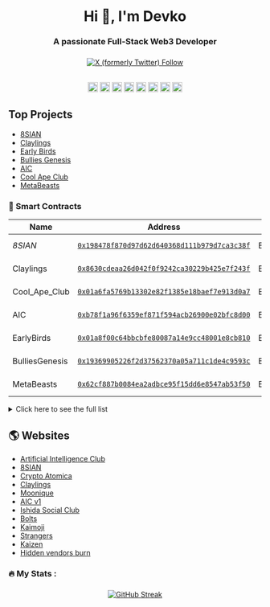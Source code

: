 ###
<h1 align="center">Hi 👋, I'm Devko</h1>  
<h3 align="center">A passionate Full-Stack Web3 Developer</h3>  


###

<div align="center">
  <a href="https://x.com/devko_dev"><img alt="X (formerly Twitter) Follow" src="https://img.shields.io/twitter/follow/devko_dev"></a>

</div>
<br>
<div align="center">

<code><img height="20" alt="solidity" src="https://cdn.jsdelivr.net/gh/devicons/devicon@latest/icons/bootstrap/bootstrap-original.svg"></code>
<code><img height="20" alt="solidity" src="https://cdn.jsdelivr.net/gh/devicons/devicon@latest/icons/html5/html5-original.svg"></code>
<code><img height="20" alt="solidity" src="https://cdn.jsdelivr.net/gh/devicons/devicon@latest/icons/css3/css3-original.svg"></code>
<code><img height="20" alt="react" src="https://cdn.jsdelivr.net/gh/devicons/devicon@latest/icons/react/react-original.svg"></code>
<code><img height="20" alt="graphql" src="https://cdn.jsdelivr.net/gh/devicons/devicon@latest/icons/javascript/javascript-original.svg"></code>
<code><img height="20" alt="nodejs" src="https://cdn.jsdelivr.net/gh/devicons/devicon@latest/icons/nodejs/nodejs-original.svg"></code>
<code><img height="20" alt="typescript" src="https://cdn.jsdelivr.net/gh/devicons/devicon@latest/icons/typescript/typescript-original.svg"></code>
<code><img height="20" alt="typescript" src="https://cdn.jsdelivr.net/gh/devicons/devicon@latest/icons/mysql/mysql-original.svg"></code>


 
</div>


## Top Projects 

- [8SIAN](https://opensea.io/collection/8sian-main-collection)
- [Claylings](https://opensea.io/collection/theclaylings)
- [Early Birds](https://opensea.io/collection/earlybirdsgenesis)
- [Bullies Genesis](https://opensea.io/collection/bulliesofficial)
- [AIC](https://opensea.io/collection/aicgenesis)
- [Cool Ape Club](https://opensea.io/collection/coolapeclubofficial)
- [MetaBeasts](https://opensea.io/collection/metabeasts-season-1)



###




### 📄 Smart Contracts

| Name      | Address                                                                                 | Type   | Chain  | Volume |
| --------- | --------------------------------------------------------------------------------------- | ------ | ------ | ------ |
| _8SIAN_ | [`0x198478f870d97d62d640368d111b979d7ca3c38f`](https://etherscan.io/address/0x198478f870d97d62d640368d111b979d7ca3c38f) | ERC721 | ethereum | 4,855 ETH |
| Claylings | [`0x8630cdeaa26d042f0f9242ca30229b425e7f243f`](https://etherscan.io/address/0x8630cdeaa26d042f0f9242ca30229b425e7f243f) | ERC721 | ethereum | 3,553 ETH |
| Cool_Ape_Club | [`0x01a6fa5769b13302e82f1385e18baef7e913d0a7`](https://etherscan.io/address/0x01a6fa5769b13302e82f1385e18baef7e913d0a7) | ERC721 | ethereum | 1,354 ETH |
| AIC | [`0xb78f1a96f6359ef871f594acb26900e02bfc8d00`](https://etherscan.io/address/0xb78f1a96f6359ef871f594acb26900e02bfc8d00) | ERC721 | ethereum | 968 ETH |
| EarlyBirds | [`0x01a8f00c64bbcbfe80087a14e9cc48001e8cb810`](https://etherscan.io/address/0x01a8f00c64bbcbfe80087a14e9cc48001e8cb810) | ERC721 | ethereum | 736 ETH |
| BulliesGenesis | [`0x19369905226f2d37562370a05a711c1de4c9593c`](https://etherscan.io/address/0x19369905226f2d37562370a05a711c1de4c9593c) | ERC721 | ethereum | 178 ETH |
| MetaBeasts | [`0x62cf887b0084ea2adbce95f15dd6e8547ab53f50`](https://etherscan.io/address/0x62cf887b0084ea2adbce95f15dd6e8547ab53f50) | ERC1155 | ethereum | 126 ETH |

<details>
<summary>Click here to see the full list</summary>

### -- Smart Contracts (Full List) --


## Type : ERC721
| Name      | Address                                                                                 | Chain   |
| --------- | --------------------------------------------------------------------------------------- | ------ |
| _8SIAN_ | [`0x198478f8....9d7ca3c38f`](https://etherscan.io/address/0x198478f870d97d62d640368d111b979d7ca3c38f) | ethereum |
| Claylings | [`0x8630cdea....425e7f243f`](https://etherscan.io/address/0x8630cdeaa26d042f0f9242ca30229b425e7f243f) | ethereum |
| Cool_Ape_Club | [`0x01a6fa57....f7e913d0a7`](https://etherscan.io/address/0x01a6fa5769b13302e82f1385e18baef7e913d0a7) | ethereum |
| Kaizen | [`0x520e0824....1e78c7f645`](https://etherscan.io/address/0x520e08245865af97709f9d693a21901e78c7f645) | ethereum |
| BulliesGenesis | [`0x19369905....1de4c9593c`](https://etherscan.io/address/0x19369905226f2d37562370a05a711c1de4c9593c) | ethereum |
| EarlyBirds | [`0x3d84cbdc....940a4d029d`](https://etherscan.io/address/0x3d84cbdc126b1d9dca50bffe0c7bb1940a4d029d) | ethereum |
| AIC_Operatives | [`0x0e64e843....25e840160f`](https://etherscan.io/address/0x0e64e8432a259c52846acdaf4e529125e840160f) | ethereum |
| Wackies | [`0xa556157e....67ade26c21`](https://etherscan.io/address/0xa556157eb576d59482e6146846e08f67ade26c21) | ethereum |
| AIC | [`0xb78f1a96....e02bfc8d00`](https://etherscan.io/address/0xb78f1a96f6359ef871f594acb26900e02bfc8d00) | ethereum |
| Hollow | [`0x291639d3....7d2da8aa48`](https://etherscan.io/address/0x291639d3884c008c29b32f2f12d05a7d2da8aa48) | ethereum |
| InvertedMutants | [`0x236ebe22....e2ccf8ed28`](https://etherscan.io/address/0x236ebe2257ed8bd59299d61fe41baee2ccf8ed28) | ethereum |
| EarlyBirds | [`0x01a8f00c....001e8cb810`](https://etherscan.io/address/0x01a8f00c64bbcbfe80087a14e9cc48001e8cb810) | ethereum |
| DrippyZombies | [`0x255c5f67....e432312db0`](https://etherscan.io/address/0x255c5f67b0dc68dc793255d30f7e8ae432312db0) | ethereum |
| SenshiSouls | [`0x29ab453a....d3f46d47ee`](https://etherscan.io/address/0x29ab453ab0d7f8067f92123ff771bfd3f46d47ee) | ethereum |
| BulliesGenesis | [`0x59daa5ce....8b72fd69eb`](https://polygonscan.io/address/0x59daa5cec375ad3248bfd8c7552e3e8b72fd69eb) | polygon |
| CozyYety | [`0xf0e88e3a....45548601a4`](https://etherscan.io/address/0xf0e88e3a135451d7be1fb5511f31ca45548601a4) | ethereum |
| Holiday_8SIAN_Cards | [`0x432cf10e....39f11b6762`](https://etherscan.io/address/0x432cf10ea2014443103e1690fdefc639f11b6762) | ethereum |
| Genesis8sianHalloween | [`0x5ce26b64....10e506a886`](https://etherscan.io/address/0x5ce26b64ae0edba3c72ef60e508c9a10e506a886) | ethereum |
| CryptoAtomica | [`0x29ee0d92....59a1e58046`](https://etherscan.io/address/0x29ee0d92c5d9b3982173ccea98520c59a1e58046) | ethereum |
| EarlyBirdsCollective | [`0xe9b1f136....0a71698219`](https://etherscan.io/address/0xe9b1f13629e350e8634c51651fe5250a71698219) | ethereum |
| IshidaSocialClub | [`0x79731d6f....a02d5c9193`](https://etherscan.io/address/0x79731d6f294e47129b7c6eb0ae5abfa02d5c9193) | ethereum |
| HVCBurns | [`0x2dc3af59....6d1c1ed879`](https://etherscan.io/address/0x2dc3af5974c08dbc385d22d5d3aed86d1c1ed879) | ethereum |
| WACK | [`0xcdf58775....50f8854568`](https://etherscan.io/address/0xcdf58775f5ac9f8fe146de68e458cf50f8854568) | ethereum |
| Berkim1984 | [`0x64702deb....2919c0baa3`](https://etherscan.io/address/0x64702debc7e5718640fc5a3fc599a92919c0baa3) | ethereum |
| BulliesGenesis | [`0x3a8a62b7....8bff6ab25a`](https://basescan.io/address/0x3a8a62b77b38d5cd9a8d006ca113828bff6ab25a) | base |
| Kaimoji | [`0x14297a19....5ae6f34d87`](https://etherscan.io/address/0x14297a19f72095420d4968ed621cdc5ae6f34d87) | ethereum |
| TPA_VIP | [`0x3bcba729....b464e8a7a6`](https://etherscan.io/address/0x3bcba729eee9e4a065c2acb0184073b464e8a7a6) | ethereum |
| SavageKnights | [`0x0b7d5126....2b3462150e`](https://etherscan.io/address/0x0b7d51265182b35069f4df742214012b3462150e) | ethereum |
| Sup3rDrop | [`0xe1d9cbd0....0b5a6de7d6`](https://etherscan.io/address/0xe1d9cbd0b877f19a359882bc85fc8e0b5a6de7d6) | ethereum |
| MetaScam | [`0xdd473605....f34df24693`](https://etherscan.io/address/0xdd473605f52680b2234f2527d88a6cf34df24693) | ethereum |
| Bionica | [`0xfc57394b....04d105c153`](https://etherscan.io/address/0xfc57394b1891cd04996ef9b9716c0a04d105c153) | ethereum |
| Dreamium | [`0xe15323ef....fc8918a217`](https://etherscan.io/address/0xe15323ef94e6432a13c8d9924c789efc8918a217) | ethereum |






## Type : ERC1155

| Name      | Address                                                                                 | Chain   |
| --------- | --------------------------------------------------------------------------------------- | ------ |
| MetaBeasts | [`0x62cf887b.....547ab53f50`](https://etherscan.io/address/0x62cf887b0084ea2adbce95f15dd6e8547ab53f50) | ethereum |
| VIP_8SIAN_GOLD_PASS | [`0x38b7e06e.....d9f8421ebb`](https://etherscan.io/address/0x38b7e06eb1a6b8af8b3a06ecc0f673d9f8421ebb) | ethereum |
| ERC1967Proxy | [`0x3c3e5a3f.....15e05a41d8`](https://basescan.io/address/0x3c3e5a3f6c1132448b50dc4e90a7c415e05a41d8) | base |
| MetaBeasts_AirdropPass | [`0x56355de6.....bbee02a4db`](https://etherscan.io/address/0x56355de69f62d448fa4cc974c2dc56bbee02a4db) | ethereum |
| KaiWarrant | [`0xeea9f4c4.....7e9e96d07e`](https://etherscan.io/address/0xeea9f4c404e0759133146e97f953b57e9e96d07e) | ethereum |
| _8SIAN_MAGAZINE_ | [`0x828156d9.....64a45d7415`](https://basescan.io/address/0x828156d97eb72853021624d148512164a45d7415) | base |


## Type : ERC20

| Name      | Address                                                                                 | Chain   |
| --------- | --------------------------------------------------------------------------------------- | ------ |
| BONES | [`0xa7c19236.....43112b47c0`](https://polygonscan.io/address/0xa7c192364d44eb664161a997822a7243112b47c0) | polygon |
| WORMS | [`0x2f133eb9.....2e7d08d0ab`](https://etherscan.io/address/0x2f133eb9f7eb2956b2e408047db8482e7d08d0ab) | ethereum |
| ERC1967Proxy | [`0xc6cd8cfd.....d4bf2acfc0`](https://basescan.io/address/0xc6cd8cfd2ffe81372048a36234c90cd4bf2acfc0) | base |
| WORMS | [`0x5824f1b1.....d1a9db0c1b`](https://etherscan.io/address/0x5824f1b11ee5aab1aff0972d5a2cdcd1a9db0c1b) | ethereum |
| EARLY | [`0x64702deb.....2919c0baa3`](https://basescan.io/address/0x64702debc7e5718640fc5a3fc599a92919c0baa3) | base |
| ERC1967Proxy | [`0xf08adb63.....a4ae400913`](https://basescan.io/address/0xf08adb6390656178567070f0a516e2a4ae400913) | base |
| BONES | [`0x1e9d2768.....437bc7e867`](https://basescan.io/address/0x1e9d2768d4cadef2b127a06c67607a437bc7e867) | base |
| BONES | [`0x19369905.....1de4c9593c`](https://polygonscan.io/address/0x19369905226f2d37562370a05a711c1de4c9593c) | polygon |


## Staking Contracts & Payment Splitters & others

| Name      | Address                                                                                 | Chain   |
| --------- | --------------------------------------------------------------------------------------- | ------ |
| BulliesMarketplace | [`0x71680fde.....7427194e52`](https://polygonscan.io/address/0x71680fdeea30cc71962bde45a024847427194e52) | polygon |
| MetaBeasts | [`0xb02ffc9f.....eecee13aa6`](https://etherscan.io/address/0xb02ffc9f45dd07cce192d7b8ddddc9eecee13aa6) | ethereum |
| BulliesBAYC | [`0x884d0f8d.....b7fe7ad46d`](https://polygonscan.io/address/0x884d0f8de6efdfe1e6c145e647dea9b7fe7ad46d) | polygon |
| Bullies_Staking | [`0xd0f009f4.....d2f01c6496`](https://polygonscan.io/address/0xd0f009f4c7cccb73d2c406825e3578d2f01c6496) | polygon |
| EarlyBirds_Staking | [`0x8e9a7f84.....d56f778e53`](https://etherscan.io/address/0x8e9a7f848eaf0dee5d89ba9d22f6eed56f778e53) | ethereum |
| EarlyBirds_Staking | [`0x39b3b9be.....48f019cf76`](https://etherscan.io/address/0x39b3b9bea1af40812b238e72f2bf6448f019cf76) | ethereum |
| AIC_Staking | [`0x1fdbaaf5.....a28b49d7f6`](https://etherscan.io/address/0x1fdbaaf5a73c308a3d66f620201983a28b49d7f6) | ethereum |
| OperativesStaking | [`0x8c8d4037.....24286a9a35`](https://etherscan.io/address/0x8c8d40378a9bfd2eb2f6e08f62b47524286a9a35) | ethereum |
| ERC1967Proxy | [`0x0471669d.....adf612c38e`](https://basescan.io/address/0x0471669d026dce2d58c8ec41af03fbadf612c38e) | base |
| AIC_paymentSplitter | [`0x31be4c5e.....eb09cba6fb`](https://etherscan.io/address/0x31be4c5e501e774e10eeab41b0663deb09cba6fb) | ethereum |
| Bullies_paymentSplitter | [`0x46d9c3f3.....38758c369c`](https://etherscan.io/address/0x46d9c3f32c4b277405622fd9c8d7b938758c369c) | ethereum |
| ERC1967Proxy | [`0xe580bf57.....3045d4b764`](https://etherscan.io/address/0xe580bf57ef72d9d671e6603a85f3103045d4b764) | ethereum |
| _8SIAN_PaymentSpliiter_ | [`0xdeaf19fb.....059be6a775`](https://etherscan.io/address/0xdeaf19fb5cf5a04dd71069bfbf3a57059be6a775) | ethereum |
| BatchAirdroperERC1155 | [`0x25d2993f.....f162480c99`](https://etherscan.io/address/0x25d2993ff0d8cb809b0232a41ddb78f162480c99) | ethereum |
| _8SIAN_PaymentSpliiter_ | [`0x52de3376.....e241f6c3bd`](https://etherscan.io/address/0x52de33769fc2eb39d2e66b17f9e8d9e241f6c3bd) | ethereum |
| BatchAirdroper | [`0x7bea0d18.....8e34b68a85`](https://polygonscan.io/address/0x7bea0d18d0e76d778ce5865f70497c8e34b68a85) | polygon |
| BatchAirdroper | [`0x70d6b936.....300ffd5096`](https://etherscan.io/address/0x70d6b9365f15a2102f590481294332300ffd5096) | ethereum |
| _8SIAN_PaymentSpliiter_ | [`0xc7b55d0a.....d5d4956393`](https://etherscan.io/address/0xc7b55d0ad1243e7fe820885425a56ed5d4956393) | ethereum |
| Bullies_Staking | [`0x7200f816.....295d44d61c`](https://basescan.io/address/0x7200f816d53af19002db8c91f4224b295d44d61c) | base |
| AIC_BalanceOf | [`0x46698eef.....a544033d74`](https://etherscan.io/address/0x46698eef08c0b5aa5d8af5abc136b8a544033d74) | ethereum |
| berkimStaking | [`0x7200f816.....295d44d61c`](https://etherscan.io/address/0x7200f816d53af19002db8c91f4224b295d44d61c) | ethereum |
  
</details>

###

## 🌎 Websites 
 
- [Artificial Intelligence Club](https://aic-website-rust.vercel.app/)
- [8SIAN](https://8sian-website.vercel.app/)
- [Crypto Atomica](https://crypto-atomica-website.vercel.app/)
- [Claylings](https://claylings-website.vercel.app/)
- [Moonique](https://moonique-website.vercel.app/)
- [AIC v1](https://aic-old-website.vercel.app/)
- [Ishida Social Club](https://ishida-social-club-website.vercel.app/)
- [Bolts](https://bolts-website.vercel.app/)
- [Kaimoji](https://kaimoji-website.vercel.app/)
- [Strangers](https://strangers-website.vercel.app/)
- [Kaizen](https://kaizen-website-five.vercel.app/)
- [Hidden vendors burn](https://hidden-vendors-burn-website.vercel.app/)

<h3 align="left">🔥   My Stats :</h3>

###

<div align="center">
<a href="https://git.io/streak-stats"><img src="https://streak-stats.demolab.com?user=DevkoDev&theme=dark" alt="GitHub Streak" />
</a>


</div>
